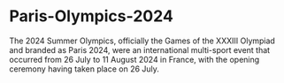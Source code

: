 # Paris-Olympics-2024
The 2024 Summer Olympics, officially the Games of the XXXIII Olympiad and branded as Paris 2024, were an international multi-sport event that occurred from 26 July to 11 August 2024 in France, with the opening ceremony having taken place on 26 July.

